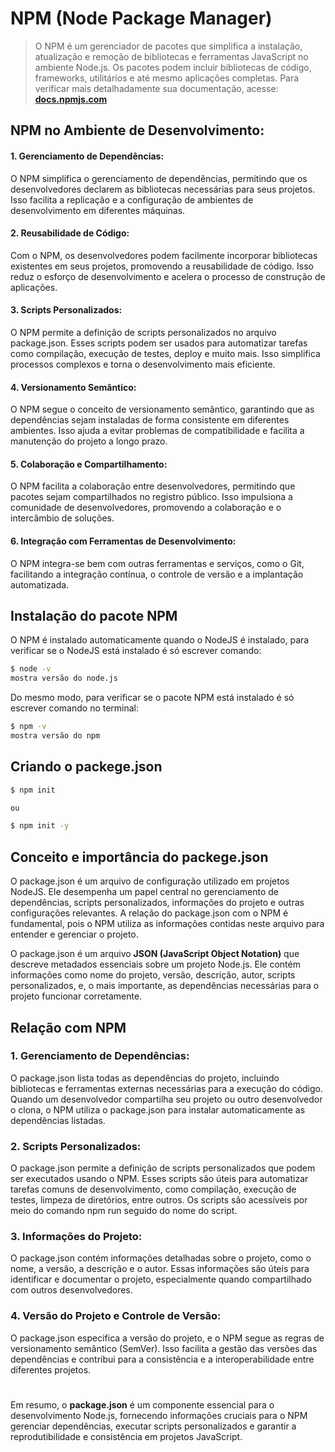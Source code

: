 # NPM (Node Package Manager)

<blockquote>
 O NPM é um gerenciador de pacotes que simplifica a instalação, atualização e remoção de bibliotecas e ferramentas JavaScript no ambiente Node.js. Os pacotes podem incluir bibliotecas de código, frameworks, utilitários e até mesmo aplicações completas. Para verificar mais detalhadamente sua documentação, acesse:
<strong> <a href='https://docs.npmjs.com/'>docs.npmjs.com </a> </strong>
</blockquote>

## NPM no Ambiente de Desenvolvimento:

#### 1. Gerenciamento de Dependências:
 O NPM simplifica o gerenciamento de dependências, permitindo que os desenvolvedores declarem as bibliotecas necessárias para seus projetos. Isso facilita a replicação e a configuração de ambientes de desenvolvimento em diferentes máquinas.

#### 2.  Reusabilidade de Código: 
Com o NPM, os desenvolvedores podem facilmente incorporar bibliotecas existentes em seus projetos, promovendo a reusabilidade de código. Isso reduz o esforço de desenvolvimento e acelera o processo de construção de aplicações.

#### 3.  Scripts Personalizados: 
O NPM permite a definição de scripts personalizados no arquivo package.json. Esses scripts podem ser usados para automatizar tarefas como compilação, execução de testes, deploy e muito mais. Isso simplifica processos complexos e torna o desenvolvimento mais eficiente.

#### 4. Versionamento Semântico: 
O NPM segue o conceito de versionamento semântico, garantindo que as dependências sejam instaladas de forma consistente em diferentes ambientes. Isso ajuda a evitar problemas de compatibilidade e facilita a manutenção do projeto a longo prazo.

#### 5. Colaboração e Compartilhamento:
 O NPM facilita a colaboração entre desenvolvedores, permitindo que pacotes sejam compartilhados no registro público. Isso impulsiona a comunidade de desenvolvedores, promovendo a colaboração e o intercâmbio de soluções.

#### 6. Integração com Ferramentas de Desenvolvimento: 
O NPM integra-se bem com outras ferramentas e serviços, como o Git, facilitando a integração contínua, o controle de versão e a implantação automatizada.

## Instalação do pacote NPM

O NPM é instalado automaticamente quando o NodeJS é instalado, para verificar se o NodeJS está instalado é só escrever comando:

```bash
$ node -v
mostra versão do node.js
```

Do mesmo modo, para verificar se o pacote NPM está instalado é só escrever comando no terminal:

```bash
$ npm -v
mostra versão do npm
```

## Criando o packege.json

```bash
$ npm init

ou

$ npm init -y

```

## Conceito e importância do packege.json

O package.json é um arquivo de configuração utilizado em projetos NodeJS. Ele desempenha um papel central no gerenciamento de dependências, scripts personalizados, informações do projeto e outras configurações relevantes. A relação do package.json com o NPM é fundamental, pois o NPM utiliza as informações contidas neste arquivo para entender e gerenciar o projeto.

O package.json é um arquivo **JSON (JavaScript Object Notation)** que descreve metadados essenciais sobre um projeto Node.js. Ele contém informações como nome do projeto, versão, descrição, autor, scripts personalizados, e, o mais importante, as dependências necessárias para o projeto funcionar corretamente.

## Relação com NPM

### 1. Gerenciamento de Dependências: 
O package.json lista todas as dependências do projeto, incluindo bibliotecas e ferramentas externas necessárias para a execução do código. Quando um desenvolvedor compartilha seu projeto ou outro desenvolvedor o clona, o NPM utiliza o package.json para instalar automaticamente as dependências listadas.

### 2. Scripts Personalizados: 
O package.json permite a definição de scripts personalizados que podem ser executados usando o NPM. Esses scripts são úteis para automatizar tarefas comuns de desenvolvimento, como compilação, execução de testes, limpeza de diretórios, entre outros. Os scripts são acessíveis por meio do comando npm run seguido do nome do script.

### 3. Informações do Projeto: 
O package.json contém informações detalhadas sobre o projeto, como o nome, a versão, a descrição e o autor. Essas informações são úteis para identificar e documentar o projeto, especialmente quando compartilhado com outros desenvolvedores.

### 4. Versão do Projeto e Controle de Versão: 
O package.json especifica a versão do projeto, e o NPM segue as regras de versionamento semântico (SemVer). Isso facilita a gestão das versões das dependências e contribui para a consistência e a interoperabilidade entre diferentes projetos.

#
Em resumo, o **package.json** é um componente essencial para o desenvolvimento Node.js, fornecendo informações cruciais para o NPM gerenciar dependências, executar scripts personalizados e garantir a reprodutibilidade e consistência em projetos JavaScript.







